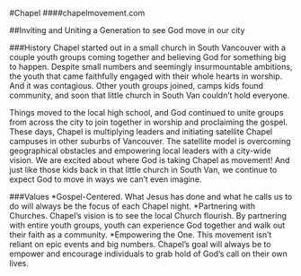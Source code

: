 #Chapel
####chapelmovement.com

##Inviting and Uniting a Generation to see God move in our city

###History
Chapel started out in a small church in South Vancouver with a couple youth groups coming together and believing God for something big to happen. Despite small numbers and seemingly insurmountable ambitions, the youth that came faithfully engaged with their whole hearts in worship. And it was contagious. Other youth groups joined, camps kids found community, and soon that little church in South Van couldn’t hold everyone.

Things moved to the local high school, and God continued to unite groups from across the city to join together in worship and proclaiming the gospel. These days, Chapel is multiplying leaders and initiating satellite Chapel campuses in other suburbs of Vancouver. The satellite model is overcoming geographical obstacles and empowering local leaders with a city-wide vision. We are excited about where God is taking Chapel as movement! And just like those kids back in that little church in South Van, we continue to expect God to move in ways we can’t even imagine.

###Values
*Gospel-Centered. What Jesus has done and what he calls us to do will always be the focus of each Chapel night.
*Partnering with Churches. Chapel’s vision is to see the local Church flourish. By partnering with entire youth groups, youth can experience God together and walk out their faith as a community.
*Empowering the One. This movement isn’t reliant on epic events and big numbers. Chapel’s goal will always be to empower and encourage individuals to grab hold of God’s call on their own lives.
